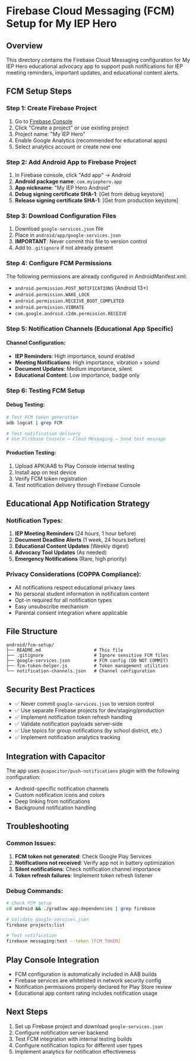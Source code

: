 # Firebase Cloud Messaging (FCM) Setup for My IEP Hero

## Overview
This directory contains the Firebase Cloud Messaging configuration for My IEP Hero educational advocacy app to support push notifications for IEP meeting reminders, important updates, and educational content alerts.

## FCM Setup Steps

### Step 1: Create Firebase Project
1. Go to [Firebase Console](https://console.firebase.google.com/)
2. Click "Create a project" or use existing project
3. Project name: "My IEP Hero"
4. Enable Google Analytics (recommended for educational apps)
5. Select analytics account or create new one

### Step 2: Add Android App to Firebase Project
1. In Firebase console, click "Add app" → Android
2. **Android package name**: `com.myiephero.app`
3. **App nickname**: "My IEP Hero Android"
4. **Debug signing certificate SHA-1**: [Get from debug keystore]
5. **Release signing certificate SHA-1**: [Get from production keystore]

### Step 3: Download Configuration Files
1. Download `google-services.json` file
2. Place in `android/app/google-services.json`
3. **IMPORTANT**: Never commit this file to version control
4. Add to `.gitignore` if not already present

### Step 4: Configure FCM Permissions
The following permissions are already configured in AndroidManifest.xml:
- `android.permission.POST_NOTIFICATIONS` (Android 13+)
- `android.permission.WAKE_LOCK`
- `android.permission.RECEIVE_BOOT_COMPLETED`
- `android.permission.VIBRATE`
- `com.google.android.c2dm.permission.RECEIVE`

### Step 5: Notification Channels (Educational App Specific)

#### Channel Configuration:
- **IEP Reminders**: High importance, sound enabled
- **Meeting Notifications**: High importance, vibration + sound
- **Document Updates**: Medium importance, silent
- **Educational Content**: Low importance, badge only

### Step 6: Testing FCM Setup

#### Debug Testing:
```bash
# Test FCM token generation
adb logcat | grep FCM

# Test notification delivery
# Use Firebase Console → Cloud Messaging → Send test message
```

#### Production Testing:
1. Upload APK/AAB to Play Console internal testing
2. Install app on test device
3. Verify FCM token registration
4. Test notification delivery through Firebase Console

## Educational App Notification Strategy

### Notification Types:
1. **IEP Meeting Reminders** (24 hours, 1 hour before)
2. **Document Deadline Alerts** (1 week, 24 hours before)
3. **Educational Content Updates** (Weekly digest)
4. **Advocacy Tool Updates** (As needed)
5. **Emergency Notifications** (Rare, high priority)

### Privacy Considerations (COPPA Compliance):
- All notifications respect educational privacy laws
- No personal student information in notification content
- Opt-in required for all notification types
- Easy unsubscribe mechanism
- Parental consent integration where applicable

## File Structure
```
android/fcm-setup/
├── README.md                    # This file
├── .gitignore                   # Ignore sensitive FCM files
├── google-services.json         # FCM config (DO NOT COMMIT)
├── fcm-token-helper.js          # Token management utilities
└── notification-channels.json   # Channel configuration
```

## Security Best Practices
- ✅ Never commit `google-services.json` to version control
- ✅ Use separate Firebase projects for dev/staging/production
- ✅ Implement notification token refresh handling
- ✅ Validate notification payloads server-side
- ✅ Use topics for group notifications (by school district, etc.)
- ✅ Implement notification analytics tracking

## Integration with Capacitor
The app uses `@capacitor/push-notifications` plugin with the following configuration:
- Android-specific notification channels
- Custom notification icons and colors
- Deep linking from notifications
- Background notification handling

## Troubleshooting

### Common Issues:
1. **FCM token not generated**: Check Google Play Services
2. **Notifications not received**: Verify app not in battery optimization
3. **Silent notifications**: Check notification channel importance
4. **Token refresh failures**: Implement token refresh listener

### Debug Commands:
```bash
# Check FCM setup
cd android && ./gradlew app:dependencies | grep firebase

# Validate google-services.json
firebase projects:list

# Test notification
firebase messaging:test --token [FCM_TOKEN]
```

## Play Console Integration
- FCM configuration is automatically included in AAB builds
- Firebase services are whitelisted in network security config
- Notification permissions properly declared for Play Store review
- Educational app content rating includes notification usage

## Next Steps
1. Set up Firebase project and download `google-services.json`
2. Configure notification server backend
3. Test FCM integration with internal testing builds
4. Configure notification topics for different user types
5. Implement analytics for notification effectiveness